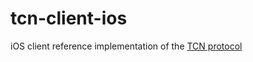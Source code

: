 # tcn-client-ios

iOS client reference implementation of the [TCN protocol](https://github.com/TCNCoalition/TCN)
